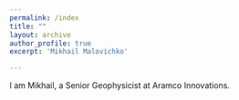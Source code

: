 ```yaml
---
permalink: /index
title: ""
layout: archive
author_profile: true
excerpt: 'Mikhail Malovichko'

---
```


I am Mikhail, a Senior Geophysicist at Aramco Innovations.
